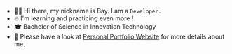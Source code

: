 * 🧑🏻 Hi there, my nickname is Bay. I am a `Developer.`
* 🔥 I'm learning and practicing even more !
* 🎓 Bachelor of Science in Innovation Technology
* 📄 Please have a look at [Personal Portfolio Website](https://nattagrit-portfolio.netlify.app/) for more details about me.





